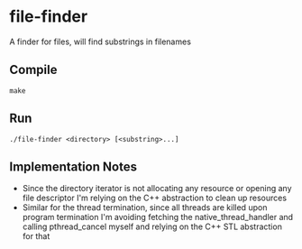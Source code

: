 # file-finder

A finder for files, will find substrings in filenames

## Compile

```
make
```

## Run

```
./file-finder <directory> [<substring>...]
```

## Implementation Notes

- Since the directory iterator is not allocating any resource or opening any file descriptor I'm relying on the C++ abstraction to clean up resources
- Similar for the thread termination, since all threads are killed upon program termination I'm avoiding fetching the native_thread_handler and calling pthread_cancel myself and relying on the C++ STL abstraction for that
